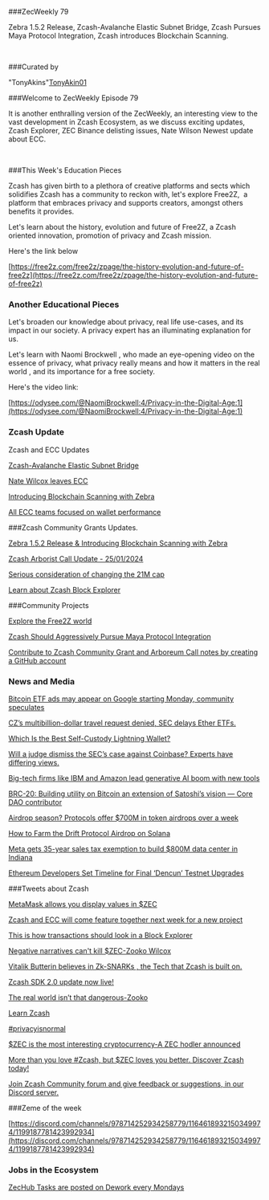 ###ZecWeekly 79


Zebra 1.5.2 Release, Zcash-Avalanche Elastic Subnet Bridge, Zcash Pursues Maya Protocol Integration, Zcash introduces Blockchain Scanning. 

 


###Curated by


"TonyAkins"[TonyAkin01](https://twitter.com/TonyAkins01)


###Welcome to ZecWeekly Episode 79


It is another enthralling version of the ZecWeekly, an interesting view to the vast development in Zcash Ecosystem, as we discuss exciting updates, Zcash Explorer, ZEC Binance delisting issues, Nate Wilson Newest update about ECC. 

 


###This Week's Education Pieces


Zcash has given birth to a plethora of creative platforms and sects which solidifies Zcash has a community to reckon with, let's explore Free2Z,  a platform that embraces privacy and supports creators, amongst others benefits it provides. 


Let's learn about the history, evolution and future of Free2Z, a Zcash oriented innovation, promotion of privacy and Zcash mission. 


Here's the link below

[https://free2z.com/free2z/zpage/the-history-evolution-and-future-of-free2z](https://free2z.com/free2z/zpage/the-history-evolution-and-future-of-free2z)




### Another Educational Pieces


Let's broaden our knowledge about privacy, real life use-cases, and its impact in our society. A privacy expert has an illuminating explanation for us. 


Let's learn with Naomi Brockwell , who made an eye-opening video on the essence of privacy, what privacy really means and how it matters in the real world , and its importance for a free society. 


Here's the video link: 

[https://odysee.com/@NaomiBrockwell:4/Privacy-in-the-Digital-Age:1](https://odysee.com/@NaomiBrockwell:4/Privacy-in-the-Digital-Age:1)



### Zcash Update


Zcash and ECC Updates

[Zcash-Avalanche Elastic Subnet Bridge](https://zcashgrants.org/gallery/25215916-53ea-4041-a3b2-6d00c487917d/36243580/)


[Nate Wilcox leaves ECC](https://forum.zcashcommunity.com/t/im-leaving-ecc/46674)


[Introducing Blockchain Scanning with Zebra](https://zfnd.org/introducing-blockchain-scanning-with-zebra/)




[All ECC teams focused on wallet performance](https://forum.zcashcommunity.com/t/all-ecc-teams-focused-on-wallet-performance/42860)



###Zcash Community Grants Updates.


[Zebra 1.5.2 Release & Introducing Blockchain Scanning with Zebra](https://zfnd.org/zebra-1-5-2-release/)



[ Zcash Arborist Call Update - 25/01/2024](https://www.youtube.com/watch?v=wREfP2QAFCc)


[Serious consideration of changing the 21M cap](https://forum.zcashcommunity.com/t/serious-consideration-of-changing-the-21m-cap/46649)


[Learn about Zcash Block Explorer](https://twitter.com/ZecHub/status/1749860800829764015)





###Community Projects


[Explore the Free2Z world](https://free2z.cash/tecnopapapi/zpage/what-is-zcash-and-what-is-free2z)


[Zcash Should Aggressively Pursue Maya Protocol Integration](https://forum.zcashcommunity.com/t/zcash-should-aggressively-pursue-maya-protocol-integration/46702)


[Contribute to Zcash Community Grant and Arboreum Call notes by creating a GitHub account](https://github.com/ZcashCommunityGrants/arboretum-notes/blob/main/AllArboristCallNotes/Sandblasting%20Retrospective%20-%20Summary.md)






### News and Media


[Bitcoin ETF ads may appear on Google starting Monday, community speculates](https://cointelegraph.com/news/bitcoin-etf-ads-google-crypto-community)


[CZ’s multibillion-dollar travel request denied, SEC delays Ether ETFs.](https://cointelegraph.com/magazine/czs-multibillion-dollar-travel-request-denied-sec-delays-ether-etfs-and-more-hodlers-digest-jan-21-27/)



[Which Is the Best Self-Custody Lightning Wallet?](https://www.coindesk.com/consensus-magazine/2024/01/26/which-is-the-best-self-custody-lightning-wallet/?utm_medium=referral&utm_source=rss&utm_campaign=headlines)


[Will a judge dismiss the SEC’s case against Coinbase? Experts have differing views.](https://www.theblock.co/post/274703/will-a-judge-dismiss-the-secs-case-against-coinbase-experts-have-differing-views)



[Big-tech firms like IBM and Amazon lead generative AI boom with new tools](https://cointelegraph.com/news/big-tech-ibm-amazon-ai-boom)



[BRC-20: Building utility on Bitcoin an extension of Satoshi’s vision — Core DAO contributor](https://cointelegraph.com/news/brc-20-building-utility-on-bitcoin-an-extension-of-satoshi-s-vision-core-dao-contributor)


[Airdrop season? Protocols offer $700M in token airdrops over a week](https://cointelegraph.com/news/airdrop-season-protocols-offer-700m-token-airdrops-altlayer)



[How to Farm the Drift Protocol Airdrop on Solana](https://decrypt.co/214157/how-farm-drift-protocol-airdrop-solana)



[Meta gets 35-year sales tax exemption to build $800M data center in Indiana](https://cointelegraph.com/news/meta-gets-35-year-sales-tax-exemption-build-800-million-data-center-artificial-intelligence-indiana)


[Ethereum Developers Set Timeline for Final ‘Dencun’ Testnet Upgrades](https://www.coindesk.com/tech/2024/01/25/ethereum-developers-set-timeline-for-final-dencun-testnet-upgrades/?utm_medium=referral&utm_source=rss&utm_campaign=headlines)




###Tweets about Zcash


[MetaMask allows you display values in $ZEC](https://twitter.com/ZcashEclaireur/status/1751069197881557417)


[Zcash and ECC will come feature together next week for a new project](https://twitter.com/jswihart/status/1750914703356780717)


[This is how transactions should look in a Block Explorer](https://twitter.com/free2zcash/status/1745974083039457385)


[Negative narratives can't kill $ZEC-Zooko Wilcox](https://twitter.com/zooko/status/1751343376794833063)


[Vitalik Butterin believes in Zk-SNARKs , the Tech that Zcash is built on.](https://twitter.com/rhhackett/status/942799687844851713)


[Zcash SDK 2.0 update now live!](https://twitter.com/EdgeWallet/status/1750526079897657551)


[The real world isn’t that dangerous-Zooko](https://twitter.com/zooko/status/1751403564654645639)


[Learn Zcash](https://twitter.com/zcash/status/1750942770288615873)


[#privacyisnormal](https://twitter.com/zcash/status/1750190659410051095)



[$ZEC is the most interesting cryptocurrency-A ZEC hodler announced](https://twitter.com/ZcashForum/status/1749471121437835590)



[More than you love #Zcash, but $ZEC loves you better. Discover Zcash today!](https://twitter.com/ZecHub/status/1751350804991148379)


[Join Zcash Community forum and give feedback or suggestions, in our Discord server.](https://twitter.com/ZcashFoundation/status/1750620699838845151)



###Zeme of the week


[https://discord.com/channels/978714252934258779/1164618932150349974/1199187781423992934](https://discord.com/channels/978714252934258779/1164618932150349974/1199187781423992934)



### Jobs in the Ecosystem 


[ZecHub Tasks are posted on Dework every Mondays](https://app.dework.xyz/zechub-2424)